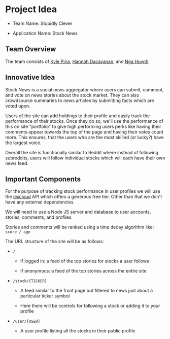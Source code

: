 # Project Idea

* Team Name: Stupidly Clever

* Application Name: Stock News

## Team Overview

The team consists of [Kyle Piira](https://github.com/KylePiira), [Hannah Dacayanan](https://github.com/hdacayanan), and [Nga Huynh](https://github.com/hannah1107).

## Innovative Idea

Stock News is a social news aggregator where users can submit, comment, and vote on news stories about the stock market. They can also crowdsource summaries to news articles by submitting facts which are voted upon.

Users of the site can add holdings to their profile and easily track the performance of their stocks. Once they do so, we'll use the performance of this on site "portfolio" to give high performing users perks like having their comments appear towards the top of the page and having their votes count more. This ensures, that the users who are the most skilled (or lucky?) have the largest voice.

Overall the site is functionally similar to Reddit where instead of following subreddits, users will follow individual stocks which will each have their own news feed.

## Important Components

For the purpose of tracking stock performance in user profiles we will use the [iexcloud](https://www.iexcloud.io/) API which offers a generous free tier. Other than that we don't have any external dependencies.

We will need to use a Node JS server and database to user accounts, stories, comments, and profiles.

Stories and comments will be ranked using a time decay algorithm like: `score / age`

The URL structure of the site will be as follows:

* `/` 
  
  * If logged in: a feed of the top stories for stocks a user follows
  
  * If anonymous: a feed of the top stories across the entire site

* `/stock/{TICKER}`
  
  * A feed similar to the front page but filtered to news just about a particular ticker symbol
  
  * Here there will be controls for following a stock or adding it to your profile

* `/user/{USER}`
  
  * A user profile listing all the stocks in their public profile


